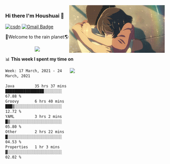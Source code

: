 <img  align='right' height="150" src="https://github.com/LikeRainDay/LikeRainDay/blob/master/pic/img_rain_1.gif?raw=true">



### Hi there I'm Houshuai :lemon:

[![csdn](https://img.shields.io/badge/-csdn-c14438?style=flat-square&logo=c&logoColor=white)](https://blog.csdn.net/qq_15807167)
[![Gmail Badge](https://img.shields.io/badge/-gmail-c14438?style=flat-square&logo=Gmail&logoColor=white&link=mailto:houshuai0816@gmail.com)](mailto:houshuai0816@gmail.com)

🚀Welcome to the rain planet🌎

<center>
<img align='center'  src="https://source.unsplash.com/random/1200x600">
</center>

📊 **This week I spent my time on**

<img align='right'   width="300" src="https://github-readme-stats.vercel.app/api?username=LikeRainDay&show_icons=true&title_color=fff&icon_color=79ff97&text_color=9f9f9f&bg_color=151515">

<!--START_SECTION:waka-->
```text
Week: 17 March, 2021 - 24 March, 2021

Java         35 hrs 37 mins  █████████████████░░░░░░░░   67.88 % 
Groovy       6 hrs 40 mins   ███▒░░░░░░░░░░░░░░░░░░░░░   12.72 % 
YAML         3 hrs 2 mins    █▒░░░░░░░░░░░░░░░░░░░░░░░   05.80 % 
Other        2 hrs 22 mins   █░░░░░░░░░░░░░░░░░░░░░░░░   04.53 % 
Properties   1 hr 3 mins     ▓░░░░░░░░░░░░░░░░░░░░░░░░   02.02 % 
```
<!--END_SECTION:waka-->
